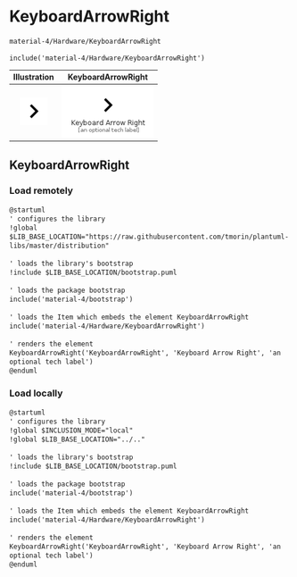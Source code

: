 # KeyboardArrowRight


```text
material-4/Hardware/KeyboardArrowRight
```

```text
include('material-4/Hardware/KeyboardArrowRight')
```



| Illustration | KeyboardArrowRight |
| :---: | :---: |
| ![illustration for Illustration](../../material-4/Hardware/KeyboardArrowRight.png) | ![illustration for KeyboardArrowRight](../../material-4/Hardware/KeyboardArrowRight.Local.png) |




## KeyboardArrowRight

### Load remotely
```plantuml
@startuml
' configures the library
!global $LIB_BASE_LOCATION="https://raw.githubusercontent.com/tmorin/plantuml-libs/master/distribution"

' loads the library's bootstrap
!include $LIB_BASE_LOCATION/bootstrap.puml

' loads the package bootstrap
include('material-4/bootstrap')

' loads the Item which embeds the element KeyboardArrowRight
include('material-4/Hardware/KeyboardArrowRight')

' renders the element
KeyboardArrowRight('KeyboardArrowRight', 'Keyboard Arrow Right', 'an optional tech label')
@enduml
```

### Load locally
```plantuml
@startuml
' configures the library
!global $INCLUSION_MODE="local"
!global $LIB_BASE_LOCATION="../.."

' loads the library's bootstrap
!include $LIB_BASE_LOCATION/bootstrap.puml

' loads the package bootstrap
include('material-4/bootstrap')

' loads the Item which embeds the element KeyboardArrowRight
include('material-4/Hardware/KeyboardArrowRight')

' renders the element
KeyboardArrowRight('KeyboardArrowRight', 'Keyboard Arrow Right', 'an optional tech label')
@enduml
```

